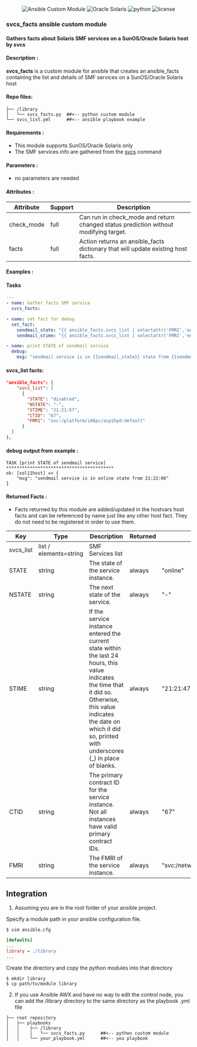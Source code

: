 <div align="center">

![Ansible Custom Module][ansible-shield]
![Oracle Solaris][solaris-shield]
![python][python-shield]
![license][license-shield]

</div>


### svcs_facts ansible custom module
#### Gathers facts about Solaris SMF services on a SunOS/Oracle Solaris host by svcs

#### Description :

<b>svcs_facts</b> is a custom module for ansible that creates an ansible_facts containing the list and details of SMF services on a SunOS/Oracle Solaris host

#### Repo files:

```
├── /library                
│   └── svcs_facts.py  ##<-- python custom module
└── svcs_list.yml      ##<-- ansible playbook example
```

#### Requirements :

*  This module supports SunOS/Oracle Solaris only
*  The SMF services info are gathered from the [svcs] command

#### Parameters :

*  no parameters are needed

#### Attributes :

|Attribute |Support|Description                                                                         |
|----------|-------|------------------------------------------------------------------------------------|
|check_mode|full   |Can run in check_mode and return changed status prediction without modifying target.|
|facts     |full   |Action returns an ansible_facts dictionary that will update existing host facts.    |

#### Examples :

#### Tasks
```yaml
---
- name: Gather facts SMF service
  svcs_facts:

- name: set fact for debug
  set_fact:
    sendmail_state: "{{ ansible_facts.svcs_list | selectattr('FMRI','equalto', 'svc:/network/smtp:sendmail' ) | map(attribute='STATE') | first }}"
    sendmail_stime: "{{ ansible_facts.svcs_list | selectattr('FMRI','equalto', 'svc:/network/smtp:sendmail' ) | map(attribute='STIME') | first }}"

- name: print STATE of sendmail service
  debug:
    msg: "sendmail service is in {{sendmail_state}} state from {{sendmail_stime}}"

```
#### svcs_list facts:
```json
"ansible_facts": {
    "svcs_list": [
      {
        "STATE": "disabled",
        "NSTATE": "-",
        "STIME": "21:21:57",
        "CTID": "67",
        "FMRI": "svc:/platform/i86pc/acpihpd:default"
      }
  ]
},
```
#### debug output from example :
```
TASK [print STATE of sendmail service] *****************************************
ok: [sol11host] => {
    "msg": "sendmail service is in online state from 21:22:06"
}
```
#### Returned Facts :

*  Facts returned by this module are added/updated in the hostvars host facts and can be referenced by name just like any other host fact. They do not need to be registered in order to use them.

|Key       |Type                  |Description                                                                       |Returned|Sample            |
|----------|----------------------|----------------------------------------------------------------------------------|------- |------------------|
|svcs_list |list / elements=string|SMF Services list                                                                 |        |                  |
|STATE     |string                |The state of the service instance.                                                |always  |"online"          |
|NSTATE    |string                |The next state of the service.                                                    |always  |"-"               |
|STIME     |string                |If the service instance entered the current state within the last 24 hours, this value indicates the time that it did so. Otherwise, this value indicates the date on which it did so, printed with underscores (_) in place of blanks.                            |always  |"21:21:47"         |
|CTID      |string                |The primary contract ID for the service instance. Not all instances have valid primary contract IDs.                                                              |always  |"67" |
|FMRI      |string                |The FMRI of the service instance.                                 |always  |"svc:/network/smtp:sendmail"          |

## Integration

1. Assuming you are in the root folder of your ansible project.

Specify a module path in your ansible configuration file.

```shell
$ vim ansible.cfg
```
```ini
[defaults]
...
library = ./library
...
```

Create the directory and copy the python modules into that directory

```shell
$ mkdir library
$ cp path/to/module library
```

2. If you use Ansible AWX and have no way to edit the control node, you can add the /library directory to the same directory as the playbook .yml file

```
├── root repository
│   ├── playbooks
│   │    ├── /library                
│   │    │   └── svcs_facts.py      ##<-- python custom module
│   │    └── your_playbook.yml      ##<-- you playbook
```   

[ansible-shield]: https://img.shields.io/badge/Ansible-custom%20module-blue?style=for-the-badge&logo=ansible&logoColor=lightgrey
[solaris-shield]: https://img.shields.io/badge/oracle-solaris-red?style=for-the-badge&logo=oracle&logoColor=red
[python-shield]: https://img.shields.io/badge/python-blue?style=for-the-badge&logo=python&logoColor=yellow
[license-shield]: https://img.shields.io/github/license/nomakcooper/svcs_facts?style=for-the-badge&label=LICENSE

[svcs]: https://docs.oracle.com/cd/E86824_01/html/E54763/svcs-1.html

